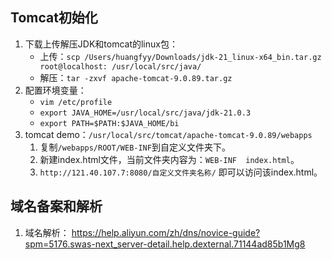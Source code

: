 ## Tomcat初始化
1. 下载上传解压JDK和tomcat的linux包：
	- 上传：`scp /Users/huangfyy/Downloads/jdk-21_linux-x64_bin.tar.gz root@localhost: /usr/local/src/java/`
	- 解压：`tar -zxvf apache-tomcat-9.0.89.tar.gz`
2. 配置环境变量：
	- `vim /etc/profile`
	- `export JAVA_HOME=/usr/local/src/java/jdk-21.0.3`
	- `export PATH=$PATH:$JAVA_HOME/bi`
3. tomcat demo：`/usr/local/src/tomcat/apache-tomcat-9.0.89/webapps`
	1. 复制`/webapps/ROOT/WEB-INF`到自定义文件夹下。
	2. 新建index.html文件，当前文件夹内容为：`WEB-INF  index.html`。
	3. `http://121.40.107.7:8080/自定义文件夹名称/` 即可以访问该index.html。
## 域名备案和解析
1. 域名解析：
	https://help.aliyun.com/zh/dns/novice-guide?spm=5176.swas-next_server-detail.help.dexternal.71144ad85b1Mg8